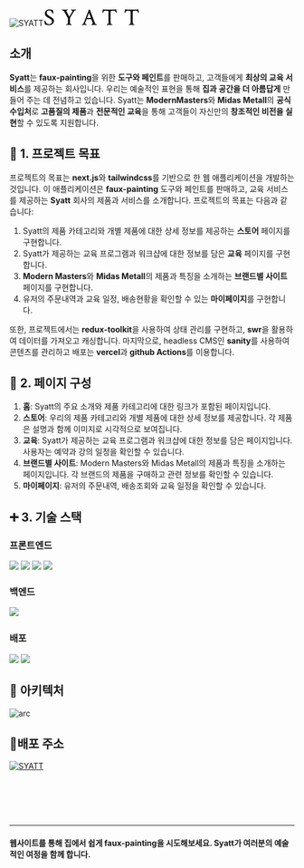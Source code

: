![SYATT](https://github.com/New-Syatte/Syatte/assets/84277185/6e3e7514-d349-4808-85b4-468acd01b78d)![Syatt 로고](/src/assets/SYATT.svg)

## 소개

**Syatt**는 **faux-painting**을 위한 **도구와 페인트**를 판매하고, 고객들에게 **최상의 교육 서비스**를 제공하는 회사입니다. 우리는 예술적인 표현을 통해 **집과 공간을 더 아름답게** 만들어 주는 데 전념하고 있습니다. Syatt는 **ModernMasters**와 **Midas Metall**의 **공식 수입처**로 **고품질의 제품**과 **전문적인 교육**을 통해 고객들이 자신만의 **창조적인 비전을 실현**할 수 있도록 지원합니다.

## 🎈 1. 프로젝트 목표

프로젝트의 목표는 **next.js**와 **tailwindcss**를 기반으로 한 웹 애플리케이션을 개발하는 것입니다. 이 애플리케이션은 **faux-painting** 도구와 페인트를 판매하고, 교육 서비스를 제공하는 **Syatt** 회사의 제품과 서비스를 소개합니다. 프로젝트의 목표는 다음과 같습니다:

1. Syatt의 제품 카테고리와 개별 제품에 대한 상세 정보를 제공하는 **스토어** 페이지를 구현합니다.
2. Syatt가 제공하는 교육 프로그램과 워크샵에 대한 정보를 담은 **교육** 페이지를 구현합니다.
3. **Modern Masters**와 **Midas Metall**의 제품과 특징을 소개하는 **브랜드별 사이트** 페이지를 구현합니다.
4. 유저의 주문내역과 교육 일정, 배송현황을 확인할 수 있는 **마이페이지**를 구현합니다.

또한, 프로젝트에서는 **redux-toolkit**을 사용하여 상태 관리를 구현하고, **swr**을 활용하여 데이터를 가져오고 캐싱합니다. 마지막으로, headless CMS인 **sanity**를 사용하여 콘텐츠를 관리하고 배포는 **vercel**과 **github Actions**를 이용합니다.

## 📑 2. 페이지 구성

1. **홈**: Syatt의 주요 소개와 제품 카테고리에 대한 링크가 포함된 페이지입니다.
2. **스토어**: 우리의 제품 카테고리와 개별 제품에 대한 상세 정보를 제공합니다. 각 제품은 설명과 함께 이미지로 시각적으로 보여집니다.
3. **교육**: Syatt가 제공하는 교육 프로그램과 워크샵에 대한 정보를 담은 페이지입니다. 사용자는 예약과 강의 일정을 확인할 수 있습니다.
4. **브랜드별 사이트**: Modern Masters와 Midas Metall의 제품과 특징을 소개하는 페이지입니다. 각 브랜드의 제품을 구매하고 관련 정보를 확인할 수 있습니다.
5. **마이페이지**: 유저의 주문내역, 배송조회와 교육 일정을 확인할 수 있습니다.

## ➕ 3. 기술 스택

### 프론트엔드

<img src="https://img.shields.io/badge/Nextjs13-black?style=for-the-badge&logo=next.js&logoColor=white">
<img src="https://img.shields.io/badge/typescript-skyblue?style=for-the-badge&logo=typescript&logoColor=white">
<img src="https://img.shields.io/badge/reduxtoolkit-orange?style=for-the-badge&logo=redux&logoColor=white">
<img src="https://img.shields.io/badge/tailwindcss-blue?style=for-the-badge&logo=tailwindcss&logoColor=white">

### 백엔드

<img src="https://img.shields.io/badge/sanity-orange?style=for-the-badge&logo=sanity&logoColor=white">

### 배포

<img src="https://img.shields.io/badge/vercel-black?style=for-the-badge&logo=vercel&logoColor=white">
<img src="https://img.shields.io/badge/github Actions-gray?style=for-the-badge&logo=github&logoColor=white">

## 🔨 아키텍처
![arc](https://github.com/New-Syatte/Syatte/assets/84277185/9a9b93e6-e5cf-401e-a666-54ecce68be4a)



## 🎊배포 주소
<a href="https://syatt-deploy.vercel.app" target="_blank">![SYATT](https://github.com/New-Syatte/Syatte/assets/84277185/c3fce81b-e391-4bb3-a73b-73b8a2f3eb76)</a>


<br/>
<br/>
<br/>
<br/>

---

#### 웹사이트를 통해 집에서 쉽게 faux-painting을 시도해보세요. Syatt가 여러분의 예술적인 여정을 함께 합니다.
